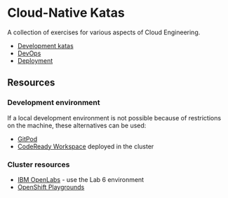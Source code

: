 # Cloud-Native Katas

A collection of exercises for various aspects of Cloud Engineering.

- [Development katas](./development/README.md)
- [DevOps](./devops/README.md)
- [Deployment](./deployment/README.md)

## Resources

### Development environment

If a local development environment is not possible because of restrictions on the machine, these alternatives can be
used:

- [GitPod](https://www.gitpod.io/)
- [CodeReady Workspace](https://www.redhat.com/en/technologies/jboss-middleware/codeready-workspaces) deployed in the cluster

### Cluster resources

- [IBM OpenLabs](https://developer.ibm.com/openlabs/openshift) - use the Lab 6 environment
- [OpenShift Playgrounds](https://learn.openshift.com/playgrounds/)
